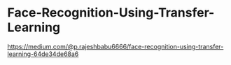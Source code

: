 # Face-Recognition-Using-Transfer-Learning

https://medium.com/@p.rajeshbabu6666/face-recognition-using-transfer-learning-64de34de68a6
